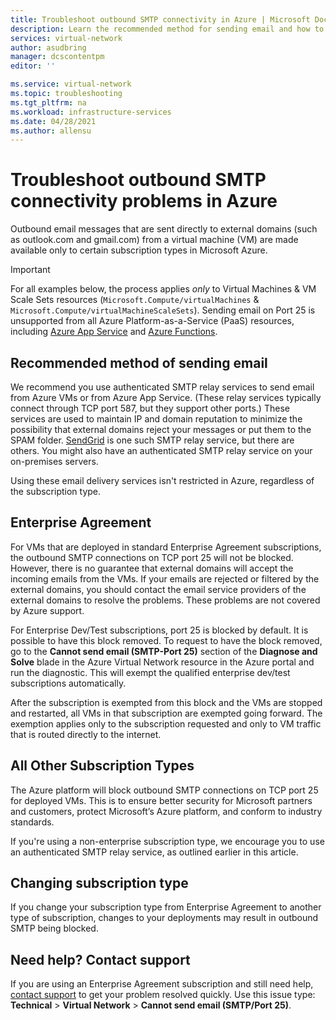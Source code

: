 ```yaml
---
title: Troubleshoot outbound SMTP connectivity in Azure | Microsoft Docs
description: Learn the recommended method for sending email and how to troubleshoot problems with outbound SMTP connectivity in Azure.
services: virtual-network
author: asudbring
manager: dcscontentpm
editor: ''

ms.service: virtual-network
ms.topic: troubleshooting
ms.tgt_pltfrm: na
ms.workload: infrastructure-services
ms.date: 04/28/2021
ms.author: allensu
---
```



# Troubleshoot outbound SMTP connectivity problems in Azure

Outbound email messages that are sent directly to external domains (such as outlook.com and gmail.com) from a virtual machine (VM) are made available only to certain subscription types in Microsoft Azure. 

> [!IMPORTANT]
> For all examples below, the process applies *only* to Virtual Machines & VM Scale Sets resources (`Microsoft.Compute/virtualMachines` & `Microsoft.Compute/virtualMachineScaleSets`). Sending email on Port 25 is unsupported from all Azure Platform-as-a-Service (PaaS) resources, including [Azure App Service](https://azure.microsoft.com/services/app-service) and [Azure Functions](https://azure.microsoft.com/services/functions).

## Recommended method of sending email
We recommend you use authenticated SMTP relay services to send email from Azure VMs or from Azure App Service. (These relay services typically connect through TCP port 587, but they support other ports.) These services are used to maintain IP and domain reputation to minimize the possibility that external domains reject your messages or put them to the SPAM folder. [SendGrid](https://sendgrid.com/partners/azure/) is one such SMTP relay service, but there are others. You might also have an authenticated SMTP relay service on your on-premises servers.

Using these email delivery services isn't restricted in Azure, regardless of the subscription type.

## Enterprise Agreement
For VMs that are deployed in standard Enterprise Agreement subscriptions, the outbound SMTP connections on TCP port 25 will not be blocked. However, there is no guarantee that external domains will accept the incoming emails from the VMs. If your emails are rejected or filtered by the external domains, you should contact the email service providers of the external domains to resolve the problems. These problems are not covered by Azure support.

For Enterprise Dev/Test subscriptions, port 25 is blocked by default.
It is possible to have this block removed. To request to have the block removed, go to the **Cannot send email (SMTP-Port 25)** section of the **Diagnose and Solve** blade in the Azure Virtual Network resource in the Azure portal and run the diagnostic. This will exempt the qualified enterprise dev/test subscriptions automatically.

After the subscription is exempted from this block and the VMs are stopped and restarted, all VMs in that subscription are exempted going forward. The exemption applies only to the subscription requested and only to VM traffic that is routed directly to the internet. 

## All Other Subscription Types 

The Azure platform will block outbound SMTP connections on TCP port 25 for deployed VMs.  This is to ensure better security for Microsoft partners and customers, protect Microsoft’s Azure platform, and conform to industry standards. 

If you're using a non-enterprise subscription type, we encourage you to use an authenticated SMTP relay service, as outlined earlier in this article.

## Changing subscription type

If you change your subscription type from Enterprise Agreement to another type of subscription, changes to your deployments may result in outbound SMTP being blocked.  


## Need help? Contact support

If you are using an Enterprise Agreement subscription and still need help, [contact support](https://portal.azure.com/?#blade/Microsoft_Azure_Support/HelpAndSupportBlade) to get your problem resolved quickly. Use this issue type: **Technical** > **Virtual Network** > **Cannot send email (SMTP/Port 25)**.
